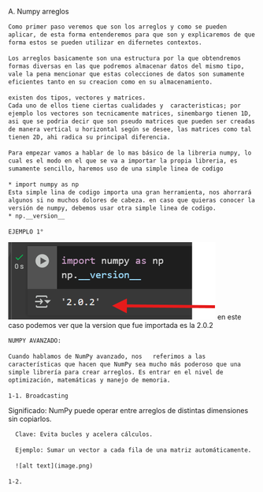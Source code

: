   A. Numpy arreglos

    Como primer paso veremos que son los arreglos y como se pueden aplicar, de esta forma entenderemos para que son y explicaremos de que forma estos se pueden utilizar en difernetes contextos.

    Los arreglos basicamente son una estructura por la que obtendremos formas diversas en las que podremos almacenar datos del mismo tipo, vale la pena mencionar que estas colecciones de datos son sumamente eficientes tanto en su creacion como en su almacenamiento.

    existen dos tipos, vectores y matrices.
    Cada uno de ellos tiene ciertas cualidades y  caracteristicas; por ejemplo los vectores son tecnicamente matrices, sinembargo tienen 1D, asi que se podria decir que son pseudo matrices que pueden ser creadas de manera vertical u horizontal según se desee, las matrices como tal tienen 2D, ahi radica su principal diferencia.
    
    Para empezar vamos a hablar de lo mas básico de la libreria numpy, lo cual es el modo en el que se va a importar la propia libreria, es sumamente sencillo, haremos uso de una simple linea de codigo
    
    * import numpy as np
    Esta simple lina de codigo importa una gran herramienta, nos ahorrará algunos si no muchos dolores de cabeza. en caso que quieras conocer la versión de numpy, debemos usar otra simple linea de codigo.
    * np.__version__

    EJEMPLO 1°
![Importe](./Importe%20de%20Numpy.png)
    en este caso podemos ver que la version que fue importada es la 2.0.2





    NUMPY AVANZADO:

    Cuando hablamos de NumPy avanzado, nos   referimos a las características que hacen que NumPy sea mucho más poderoso que una simple librería para crear arreglos. Es entrar en el nivel de optimización, matemáticas y manejo de memoria.

    1-1. Broadcasting

   Significado: NumPy puede operar entre arreglos de distintas dimensiones sin copiarlos.

      Clave: Evita bucles y acelera cálculos.

      Ejemplo: Sumar un vector a cada fila de una matriz automáticamente.

      ![alt text](image.png)

    1-2.